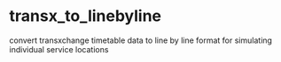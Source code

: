 # transx_to_linebyline
convert transxchange timetable data to line by line format for simulating individual service locations

